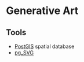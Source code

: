 # Generative Art

## Tools

* [PostGIS](https://postgis.net/) spatial database
* [pg_SVG](https://github.com/dr-jts/pg_svg)


